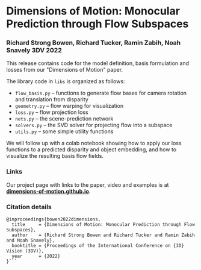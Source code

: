 # Dimensions of Motion: Monocular Prediction through Flow Subspaces
### Richard Strong Bowen, Richard Tucker, Ramin Zabih, Noah Snavely 3DV 2022


This release contains code for the model definition, basis formulation and losses from our "Dimensions of Motion" paper.

The library code in `libs` is organized as follows:

* `flow_basis.py` – functions to generate flow bases for camera rotation and translation from disparity
* `geometry.py` – flow warping for visualization
* `loss.py` – flow projection loss
* `nets.py` – the scene-prediction network
* `solvers.py` – the SVD solver for projecting flow into a subspace
* `utils.py` – some simple utility functions

We will follow up with a colab notebook showing how to apply our loss functions to a predicted disparity and object embedding, and how to visualize the resulting basis flow fields.


### Links

Our project page with links to the paper, video and examples is at **[dimensions-of-motion.github.io](https://dimensions-of-motion.github.io/)**.

### Citation details
```
@inproceedings{bowen2022dimensions,
  title     = {Dimensions of Motion: Monocular Prediction through Flow Subspaces},
  author    = {Richard Strong Bowen and Richard Tucker and Ramin Zabih and Noah Snavely},
  booktitle = {Proceedings of the International Conference on {3D} Vision (3DV)},
  year      = {2022}
}```
